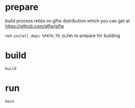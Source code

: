 # prepare

build process relies on glfw distribution which you can get at https://github.com/glfw/glfw

run `install_deps %PATH_TO_GLFW%` to prepare for building

# build

`build`

# run

`main`